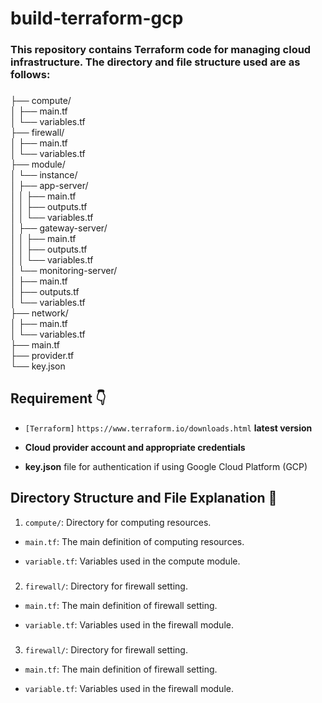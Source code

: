 # build-terraform-gcp

###

### This repository contains Terraform code for managing cloud infrastructure. The directory and file structure used are as follows:

###

├── compute/<br>
 │ ├── main.tf<br>
│ └── variables.tf<br>
├── firewall/<br>
│ ├── main.tf<br>
│ └── variables.tf<br>
├── module/<br>
│ └── instance/<br>
│ ├── app-server/<br>
│ │ ├── main.tf<br>
│ │ ├── outputs.tf<br>
│ │ └── variables.tf<br>
│ ├── gateway-server/<br>
│ │ ├── main.tf<br>
│ │ ├── outputs.tf<br>
│ │ └── variables.tf<br>
│ └── monitoring-server/<br>
│ ├── main.tf<br>
│ ├── outputs.tf<br>
│ └── variables.tf<br>
├── network/<br>
│ ├── main.tf<br>
│ └── variables.tf<br>
├── main.tf<br>
├── provider.tf<br>
└── key.json<br>

###

<h2>Requirement 👇</h2>

- `[Terraform]` ```https://www.terraform.io/downloads.html``` **latest version**
 
- **Cloud provider account and appropriate credentials**
 
- **key.json** file for authentication if using Google Cloud Platform (GCP)

###

<h2>Directory Structure and File Explanation 🧩</h2>

1) `compute/`: Directory for computing resources.

- `main.tf`: The main definition of computing resources.

- `variable.tf`: Variables used in the compute module.

###

2) `firewall/`: Directory for firewall setting.

- `main.tf`: The main definition of firewall setting.

- `variable.tf`: Variables used in the firewall module.

###

3) `firewall/`: Directory for firewall setting.

- `main.tf`: The main definition of firewall setting.

- `variable.tf`: Variables used in the firewall module.
